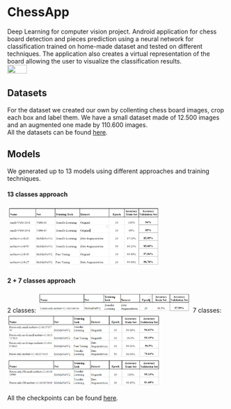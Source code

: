 # ChessApp
Deep Learning for computer vision project. Android application for chess board detection and pieces prediction using a neural network for classification trained on home-made dataset and tested on different techniques. The application also creates a virtual representation of the board allowing the user to visualize the classification results. 
<img src="/img/Demo.gif" width="30%" height="30%"/>

<h2>Datasets</h2>
  For the dataset we created our own by collenting chess board images, crop each box and label them.
  We have a small dataset made of 12.500 images and an augmented one made by 110.600 images.<br>
  All the datasets can be found <a href="https://drive.google.com/drive/folders/1DSgQq6am82dlhBs5cbA85SECThUErqKb?usp=sharing">here</a>.
  
<h2>Models</h2>
  We generated up to 13 models using different approaches and training techniques.<br>
  <h4>13 classes approach</h4>
  <img src="/img/13classes.PNG" width="70%" height="70%"/>
  <h4>2 + 7 classes approach</h4>
  2 classes:
  <img src="/img/2classes.PNG" width="70%" height="70%"/>
  7 classes:
  <img src="/img/7classes.PNG" width="70%" height="70%"/>
  
  All the checkpoints can be found <a href="https://drive.google.com/drive/folders/1ra-H5OGlfVveFzrJjEBJtBPslbJNzMaF?usp=sharing">here</a>.
 




